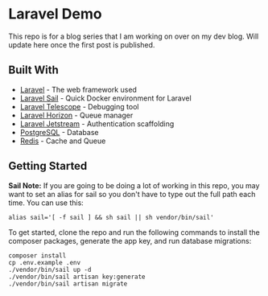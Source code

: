 # Laravel Demo

This repo is for a blog series that I am working on over on my dev blog. Will update here once the first post is published.

## Built With

* [Laravel](https://laravel.com/) - The web framework used
* [Laravel Sail](https://laravel.com/docs/10.x/sail) - Quick Docker environment for Laravel
* [Laravel Telescope](https://laravel.com/docs/10.x/telescope) - Debugging tool
* [Laravel Horizon](https://laravel.com/docs/10.x/horizon) - Queue manager
* [Laravel Jetstream](https://jetstream.laravel.com/) - Authentication scaffolding
* [PostgreSQL](https://www.postgresql.org/) - Database
* [Redis](https://redis.io/) - Cache and Queue

## Getting Started

**Sail Note:** If you are going to be doing a lot of working in this repo, you may want to set an alias for sail so you don't have to type out the full path each time. You can use this:

```
alias sail='[ -f sail ] && sh sail || sh vendor/bin/sail'
```

To get started, clone the repo and run the following commands to install the composer packages, generate the app key, and run database migrations:

```
composer install
cp .env.example .env
./vendor/bin/sail up -d
./vendor/bin/sail artisan key:generate
./vendor/bin/sail artisan migrate
```